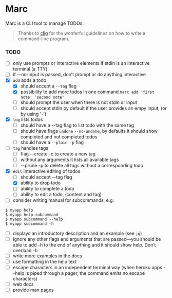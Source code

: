 # Marc

Marc is a CLI tool to manage TODOs.

> Thanks to [clig](https://clig.dev/) for the wonferful guidelines on how to write a command-line program.

### TODO

- [ ] only use prompts or interactive elements if stdin is an interactive terminal (a TTY)
- [ ] if --no-input is passed, don’t prompt or do anything interactive
- [x] `add` adds a todo
    - [x] should accept a `--tag` flag
    - [x] possibility to add more todos in one command `marc add 'first note' 'second note'`
    - [ ] should prompt the user when there is not stdin or input
    - [ ] should accept stdin by default if the user provides an empy input, (or by using '-')
- [x] `log` lists todos
    - [ ] should have a --tag flag to list todo with the same tag
    - [ ] should have flags `undone` `--no-undone`, by defaults it should show completed and not completed todos
    - [ ] should have a `--plain -p` flag
- [ ] `tag` handles tags
    - [ ] flag --create -c to create a new tag
    - [ ] without any arguments it lists all available tags
    - [ ] --prune -p to delete all tags without a corresponding todo
- [x] `edit` interactive editing of todos
    - [ ] should accept --tag flag
    - [x] ability to drop todo
    - [ ] ability to complete a todo
    - [ ] ability to edit a todo, (content and tag)
- [ ] consider writing manual for subcommands, e.g.

```
$ myapp help
$ myapp help subcommand
$ myapp subcommand --help
$ myapp subcommand -h
```

- [ ] displays an introductory description and an example (see `jq`)
- [ ] ignore any other flags and arguments that are passed—you should be able to add -h to the end of anything and it should show help. Don’t overload -h
- [ ] write more examples in the docs
- [ ] use formatting in the help text
- [ ] escape characters in an independent terminal way (when heroku apps --help is piped through a pager, the command emits no escape characters)
- [ ] web docs
- [ ] provide man pages
